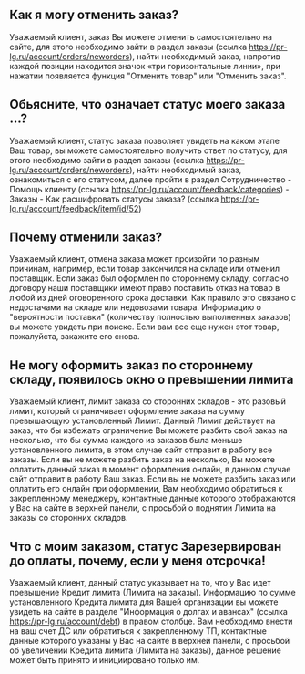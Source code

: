## Как я могу отменить заказ?

Уважаемый клиент, заказ Вы можете отменить самостоятельно на сайте, для этого необходимо зайти в
раздел заказы (ссылка https://pr-lg.ru/account/orders/neworders), найти необходимый заказ, напротив
каждой позиции находится значок «три горизонтальные линии», при нажатии появляется функция "Отменить
товар" или "Отменить заказ".

## Обьясните, что означает статус моего заказа ...?

Уважаемый клиент, статус заказа позволяет увидеть на каком этапе Ваш товар, вы можете самостоятельно
получить ответ по статусу, для этого необходимо зайти в раздел заказы (ссылка
https://pr-lg.ru/account/orders/neworders), найти необходимый заказ, ознакомиться с его статусом,
далее пройти в раздел Сотрудничество - Помощь клиенту (ссылка
https://pr-lg.ru/account/feedback/categories) - Заказы - Как расшифровать статусы заказа? (ссылка
https://pr-lg.ru/account/feedback/item/id/52)

## Почему отменили заказ?

Уважаемый клиент, отмена заказа может произойти по разным причинам, например, если товар закончился
на складе или отменил поставщик. Если заказ был оформлен по стороннему складу, согласно договору
наши поставщики имеют право поставить отказ на товар в любой из дней оговоренного срока доставки.
Как правило это связано с недостачами на складе или недовозами товара. Информацию о "вероятности
поставки" (количеству полностью выполненных заказов) вы можете увидеть при поиске. Если вам все еще
нужен этот товар, пожалуйста, закажите его снова.

## Не могу оформить заказ по стороннему складу, появилось окно о превышении лимита

Уважаемый клиент, лимит заказа со сторонних складов - это разовый лимит, который ограничивает
оформление заказа на сумму превышающую установленный Лимит. Данный Лимит действует на заказ, что бы
избежать ограничение Вы можете разбить свой заказ на несколько, что бы сумма каждого из заказов была
меньше установленного лимита, в этом случае сайт отправит в работу все заказы. Если вы не можете
разбить заказ на несколько, Вы можете оплатить данный заказ в момент оформления онлайн, в данном
случае сайт отправит в работу Ваш заказ. Если вы не можете разбить заказ или оплатить его онлайн при
оформлении, Вам необходимо обратиться к закрепленному менеджеру, контактные данные которого
отображаются у Вас на сайте в верхней панели, с просьбой о поднятии Лимита на заказы со сторонних
складов.

## Что с моим заказом, статус Зарезервирован до оплаты, почему, если у меня отсрочка!

Уважаемый клиент, данный статус указывает на то, что у Вас идет превышение Кредит лимита (Лимита на
заказы). Информацию по сумме установленного Кредита лимита для Вашей организации вы можете увидеть
на сайте в разделе "Информация о долгах и авансах" (ссылка https://pr-lg.ru/account/debt) в правом
столбце. Вам необходимо внести на ваш счет ДС или обратиться к закрепленному ТП, контактные данные
которого указаны у Вас на сайте в верхней панели, с просьбой об увеличении Кредита лимита (Лимита на
заказы), данное решение может быть принято и инициировано только им.
